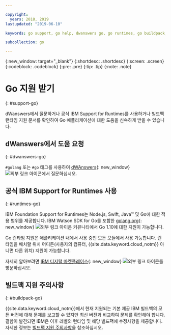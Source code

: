 ```yaml
---

copyright:
  years: 2018, 2019
lastupdated: "2019-06-10"

keywords: go support, go help, dwanswers go, go runtimes, go buildpack, ibm support go, foundation support go, runtime support

subcollection: go

---
```


{:new_window: target="_blank"}
{:shortdesc: .shortdesc}
{:screen: .screen}
{:codeblock: .codeblock}
{:pre: .pre}
{:tip: .tip}
{:note: .note}

# Go 지원 받기
{: #support-go}

dWanswers에서 질문하거나 공식 IBM Support for Runtimes를 사용하거나 빌드팩 런타임 지원 문서를 확인하여 Go 애플리케이션에 대한 도움을 신속하게 받을 수 있습니다.

## dWanswers에서 도움 요청
{: #dwanswers-go}

`#golang` 또는 `#go` 태그를 사용하여 [dWAnswers](https://developer.ibm.com/answers/topics/go){: new_window} ![외부 링크 아이콘](../icons/launch-glyph.svg "외부 링크 아이콘")에서 질문하십시오.

## 공식 IBM Support for Runtimes 사용
{: #runtimes-go}

IBM Foundation Support for Runtimes는 Node.js, Swift, Java&trade; 및 Go에 대한 적용 범위를 제공합니다. IBM Watson SDK for Go를 포함한 [golang.org](https://golang.org/){: new_window} ![외부 링크 아이콘](../icons/launch-glyph.svg "외부 링크 아이콘") 커뮤니티에서 Go 1.10에 대한 지원이 가능합니다. 

Go 런타임 지원은 애플리케이션 내에서 사용 중인 모든 모듈에서 사용 가능합니다. 런타임을 배치할 위치 어디든(사용자의 컴퓨터, {{site.data.keyword.cloud_notm}} 아니면 다른 위치) 지원이 가능합니다.

자세히 알아보려면 [IBM 디지털 마켓플레이스](https://www.ibm.com/cloud/support-for-runtimes){: new_window} ![외부 링크 아이콘](../icons/launch-glyph.svg "외부 링크 아이콘")를 방문하십시오.

## 빌드팩 지원 주의사항
{: #buildpack-go}

{{site.data.keyword.cloud_notm}}에서 현재 지원되는 기본 제공 IBM 빌드백의 모든 버전에 대해 문제를 보고할 수 있지만 최신 버전과 비교하여 문제를 확인해야 합니다. 결함이 발견되면 IBM은 이후 레벨의 런타임 및 해당 빌드팩에 수정사항을 제공합니다. 자세한 정보는 [빌드팩 지원 주의사항](/docs/runtimes-common?topic=runtimes-common-buildpack_support_statement)을 참조하십시오.
